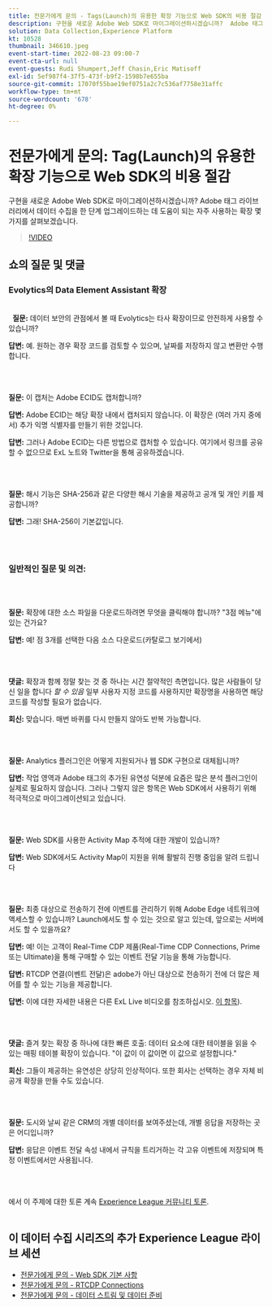 ```yaml
---
title: 전문가에게 문의 - Tags(Launch)의 유용한 확장 기능으로 Web SDK의 비용 절감
description: 구현을 새로운 Adobe Web SDK로 마이그레이션하시겠습니까?  Adobe 태그 라이브러리에서 데이터 수집을 한 단계 업그레이드하는 데 도움이 되는 자주 사용하는 확장 몇 가지를 살펴보겠습니다.
solution: Data Collection,Experience Platform
kt: 10528
thumbnail: 346610.jpeg
event-start-time: 2022-08-23 09:00-7
event-cta-url: null
event-guests: Rudi Shumpert,Jeff Chasin,Eric Matisoff
exl-id: 5ef987f4-37f5-473f-b9f2-1598b7e655ba
source-git-commit: 17070f55bae19ef0751a2c7c536af7758e31affc
workflow-type: tm+mt
source-wordcount: '678'
ht-degree: 0%

---
```


# 전문가에게 문의: Tag(Launch)의 유용한 확장 기능으로 Web SDK의 비용 절감

구현을 새로운 Adobe Web SDK로 마이그레이션하시겠습니까?  Adobe 태그 라이브러리에서 데이터 수집을 한 단계 업그레이드하는 데 도움이 되는 자주 사용하는 확장 몇 가지를 살펴보겠습니다.

>[!VIDEO](https://video.tv.adobe.com/v/346610/?quality=12&learn=on)

## 쇼의 질문 및 댓글

### Evolytics의 Data Element Assistant 확장

<br> 
**질문:** 데이터 보안의 관점에서 볼 때 Evolytics는 타사 확장이므로 안전하게 사용할 수 있습니까?

**답변:** 예. 원하는 경우 확장 코드를 검토할 수 있으며, 날짜를 저장하지 않고 변환만 수행합니다.

<br> 

**질문:** 이 캡처는 Adobe ECID도 캡처합니까?

**답변:** Adobe ECID는 해당 확장 내에서 캡처되지 않습니다. 이 확장은 (여러 가지 중에서) 추가 익명 식별자를 만들기 위한 것입니다.

**답변:** 그러나 Adobe ECID는 다른 방법으로 캡처할 수 있습니다. 여기에서 링크를 공유할 수 없으므로 ExL 노트와 Twitter을 통해 공유하겠습니다.

<br> 

**질문:** 해시 기능은 SHA-256과 같은 다양한 해시 기술을 제공하고 공개 및 개인 키를 제공합니까?

**답변:** 그래! SHA-256이 기본값입니다.

<br> 

### 일반적인 질문 및 의견:

<br> 

**질문:** 확장에 대한 소스 파일을 다운로드하려면 무엇을 클릭해야 합니까? &quot;3점 메뉴&quot;에 있는 건가요?

**답변:** 예! 점 3개를 선택한 다음 소스 다운로드(카탈로그 보기에서)

<br> 

**댓글:** 확장과 함께 정말 찾는 것 중 하나는 시간 절약적인 측면입니다. 많은 사람들이 당신 일을 합니다 *할 수 있음* 일부 사용자 지정 코드를 사용하지만 확장명을 사용하면 해당 코드를 작성할 필요가 없습니다.

**회신:** 맞습니다. 매번 바퀴를 다시 만들지 않아도 반복 가능합니다.

<br> 

**질문:** Analytics 플러그인은 어떻게 지원되거나 웹 SDK 구현으로 대체됩니까?

**답변:** 작업 영역과 Adobe 태그의 추가된 유연성 덕분에 요즘은 많은 분석 플러그인이 실제로 필요하지 않습니다. 그러나 그렇지 않은 항목은 Web SDK에서 사용하기 위해 적극적으로 마이그레이션되고 있습니다.

<br> 

**질문:** Web SDK를 사용한 Activity Map 추적에 대한 개발이 있습니까?

**답변:** Web SDK에서도 Activity Map이 지원을 위해 활발히 진행 중임을 알려 드립니다

<br> 

**질문:** 최종 대상으로 전송하기 전에 이벤트를 관리하기 위해 Adobe Edge 네트워크에 액세스할 수 있습니까? Launch에서도 할 수 있는 것으로 알고 있는데, 앞으로는 서버에서도 할 수 있을까요?

**답변:** 예! 이는 고객이 Real-Time CDP 제품(Real-Time CDP Connections, Prime 또는 Ultimate)을 통해 구매할 수 있는 이벤트 전달 기능을 통해 가능합니다.

**답변:** RTCDP 연결(이벤트 전달)은 adobe가 아닌 대상으로 전송하기 전에 더 많은 제어를 할 수 있는 기능을 제공합니다.

**답변:** 이에 대한 자세한 내용은 다른 ExL Live 비디오를 참조하십시오. [이 항목](exl-live-episode-06-23-22.md)).

<br> 

**댓글:** 즐겨 찾는 확장 중 하나에 대한 빠른 호출: 데이터 요소에 대한 테이블을 읽을 수 있는 매핑 테이블 확장이 있습니다. &quot;이 값이 이 값이면 이 값으로 설정합니다.&quot;

**회신:** 그들이 제공하는 유연성은 상당히 인상적이다. 또한 회사는 선택하는 경우 자체 비공개 확장을 만들 수도 있습니다.

<br> 

**질문:** 도시와 날씨 같은 CRM의 개별 데이터를 보여주셨는데, 개별 응답을 저장하는 곳은 어디입니까?

**답변:** 응답은 이벤트 전달 속성 내에서 규칙을 트리거하는 각 고유 이벤트에 저장되며 특정 이벤트에서만 사용됩니다.

<br> 

에서 이 주제에 대한 토론 계속 [Experience League 커뮤니티 토론](https://experienceleaguecommunities.adobe.com/t5/adobe-experience-platform/experience-league-live-post-session-discussion-useful-extensions/m-p/542620#M240).
<br> 

## 이 데이터 수집 시리즈의 추가 Experience League 라이브 세션

* [전문가에게 문의 - Web SDK 기본 사항](exl-live-episode-05-26-22.md)
* [전문가에게 문의 - RTCDP Connections](exl-live-episode-06-23-22.md)
* [전문가에게 문의 - 데이터 스트림 및 데이터 준비](exl-live-episode-07-21-22.md)
